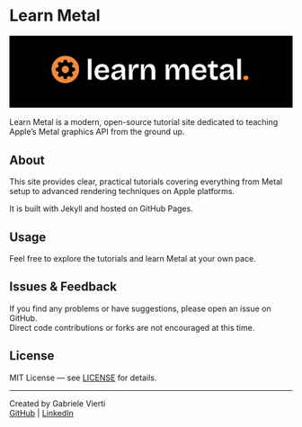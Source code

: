 # Learn Metal

![splash-logo-1](splash-logo-2.png)

Learn Metal is a modern, open-source tutorial site dedicated to teaching Apple’s Metal graphics API from the ground up.

## About

This site provides clear, practical tutorials covering everything from Metal setup to advanced rendering techniques on Apple platforms.

It is built with Jekyll and hosted on GitHub Pages.

## Usage

Feel free to explore the tutorials and learn Metal at your own pace.

## Issues & Feedback

If you find any problems or have suggestions, please open an issue on GitHub.  
Direct code contributions or forks are not encouraged at this time.

## License

MIT License — see [LICENSE](LICENSE) for details.

---

Created by Gabriele Vierti  
[GitHub](https://github.com/theboredprog) | [LinkedIn](https://www.linkedin.com/in/gabriele-vierti-430348324/)

